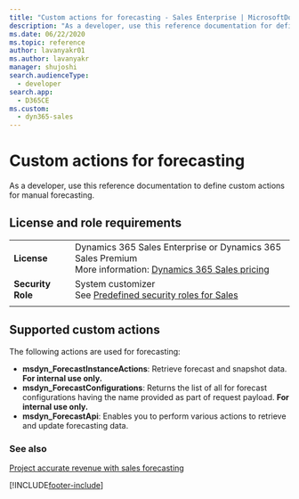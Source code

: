 ```yaml
---
title: "Custom actions for forecasting - Sales Enterprise | MicrosoftDocs"
description: "As a developer, use this reference documentation for defining custom actions for manual forecasting."
ms.date: 06/22/2020
ms.topic: reference
author: lavanyakr01
ms.author: lavanyakr
manager: shujoshi
search.audienceType: 
  - developer
search.app: 
  - D365CE
ms.custom: 
  - dyn365-sales
---
```

# Custom actions for forecasting 

As a developer, use this reference documentation to define custom actions for manual forecasting.

## License and role requirements

|  | |
|-----------------------|---------|
| **License** | Dynamics 365 Sales Enterprise or Dynamics 365 Sales Premium <br>More information: [Dynamics 365 Sales pricing](https://dynamics.microsoft.com/sales/pricing/) |
| **Security Role** | System customizer <br>  See [Predefined security roles for Sales](../../../sales/security-roles-for-sales.md)|
|||

## Supported custom actions

The following actions are used for forecasting:

- **msdyn_ForecastInstanceActions**: Retrieve forecast and snapshot data. **For internal use only.**<br />
- **msdyn_ForecastConfigurations**: Returns the list of all for forecast configurations having the name provided as part of request payload. **For internal use only.**<br />
- **msdyn_ForecastApi**: Enables you to perform various actions to retrieve and update forecasting data.<br />

### See also

[Project accurate revenue with sales forecasting](../../project-accurate-revenue-sales-forecasting.md)


[!INCLUDE[footer-include](../../../includes/footer-banner.md)]
